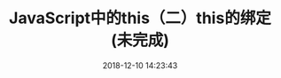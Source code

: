 ---
title: JavaScript中的this（二）this的绑定 (未完成)
date: 2018-12-10 14:23:43
tags: [JavaScript]
categories: [JavaScript]
description: this的绑定
---